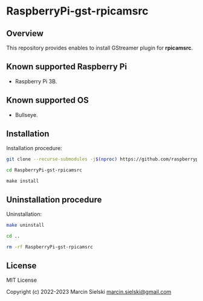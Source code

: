 # RaspberryPi-gst-rpicamsrc

## Overview

This repository provides enables to install GStreamer plugin for **rpicamsrc**.

## Known supported Raspberry Pi

* Raspberry Pi 3B.

## Known supported OS

* Bullseye.

## Installation

Installation procedure:

```bash
git clone --recurse-submodules -j$(nproc) https://github.com/raspberrypiexperiments/RaspberryPi-gst-rpicamsrc.git
```
```bash
cd RaspberryPi-gst-rpicamsrc
```
```
make install
```

## Uninstallation procedure

Uninstallation:

```bash
make uninstall
```
```bash
cd ..
```
```bash
rm -rf RaspberryPi-gst-rpicamsrc
```

## License

MIT License

Copyright (c) 2022-2023 Marcin Sielski <marcin.sielski@gmail.com>
